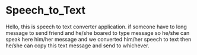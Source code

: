 # Speech_to_Text
   Hello, this is speech to text converter application. if someone have to long message to send friend and he/she boared to type message so he/she can speak here him/her 
 message and we converted him/her speech to text then he/she can copy this text message and send to whichever.   
